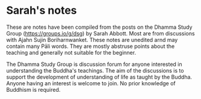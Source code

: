 # Sarah's notes

These are notes have been compiled from the posts on the Dhamma Study Group (https://groups.io/g/dsg) by Sarah Abbott. Most  are from discussions with Ajahn Sujin Boriharnwanket. These notes are unedited arnd may contain many Pāli words. They are mostly abstruse points about the teaching and generally not suitable for the beginner.

The Dhamma Study Group is  discussion forum for anyone interested in understanding the Buddha's teachings. The aim of the discussions is to support the development of understanding of life as taught by the Buddha. Anyone having an interest is welcome to join.  No prior knowledge of Buddhism is required.
